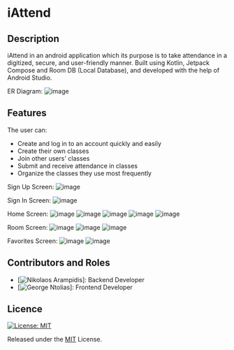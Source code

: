 # iAttend

## Description
iAttend in an android application which its purpose is to take attendance in a digitized, secure, and user-friendly manner. Built using Kotlin, Jetpack Compose and Room DB (Local Database), and developed with the help of Android Studio.

ER Diagram:
![image](https://github.com/user-attachments/assets/b15a8b08-0133-44a2-b0a2-fa4e6788e3a0)

## Features
The user can:

- Create and log in to an account quickly and easily
- Create their own classes
- Join other users' classes
- Submit and receive attendance in classes
- Organize the classes they use most frequently

Sign Up Screen:
![image](https://github.com/user-attachments/assets/c08cc9e0-fd59-4d32-8368-7ac646a5be86)

Sign In Screen:
![image](https://github.com/user-attachments/assets/d8a3791b-1f22-463d-b583-2f90fac58672)

Home Screen:
![image](https://github.com/user-attachments/assets/aca4be3e-8748-41b6-860b-bccffdfb7c47)
![image](https://github.com/user-attachments/assets/f5b25e2d-6716-4896-9ee1-e4f0632d92e3)
![image](https://github.com/user-attachments/assets/bab9bff2-efe5-4501-94f9-72a2e548798d)
![image](https://github.com/user-attachments/assets/d8cb03ae-43e3-4180-b3d2-794781ab2863)
![image](https://github.com/user-attachments/assets/a9961603-fc23-4839-9742-c0a88a2e32ef)

Room Screen: 
![image](https://github.com/user-attachments/assets/71c21e72-6781-4ba7-8cb0-afca3bddce74)
![image](https://github.com/user-attachments/assets/fcbcfce7-d0dd-4aa9-af40-d28cb9eea2ba)
![image](https://github.com/user-attachments/assets/41d0f524-8a23-42fe-8561-6f037df77127)

Favorites Screen:
![image](https://github.com/user-attachments/assets/9cd4bce6-cc02-4fb2-90a8-7fd3753fd002)
![image](https://github.com/user-attachments/assets/bec183f0-95bb-4396-84f3-af675266c6b0)

## Contributors and Roles
- [![Nikolaos Arampidis](https://github.com/nickarabidis)]: Backend Developer
- [![George Ntolias](https://github.com/FriedImage)]: Frontend Developer

## Licence
[![License: MIT](https://img.shields.io/badge/License-MIT-yellow.svg)](https://opensource.org/licenses/MIT)

Released under the [MIT](https://github.com/nickarabidis/iAttend/blob/master/LICENSE) License.
